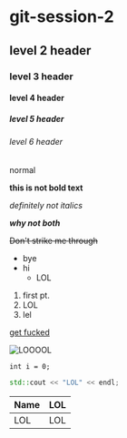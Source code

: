 # git-session-2
## level 2 header
### level 3 header
#### level 4 header
##### level 5 header
###### level 6 header
normal

**this is not bold text**

_definitely not italics_

**_why not both_**

~~Don't strike me through~~

- bye
- hi
  - LOL


1. first pt.
1. LOL
1. lel

[get fucked](http://www.reddit.com/r/nosleep)

![LOOOOL](http://i3.kym-cdn.com/entries/icons/facebook/000/004/815/lol-guy.jpg)

`int i = 0;`

```C++
std::cout << "LOL" << endl;  
```

| Name | LOL |
|:----- |:---|
| LOL | LOL  |
